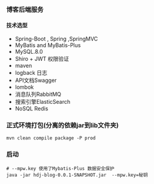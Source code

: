 ### 博客后端服务

#### 技术选型
- Spring-Boot , Spring ,SpringMVC
- MyBatis and MyBatis-Plus
- MySQL.8.0
- Shiro + JWT 权限验证
- maven 
- logback 日志
- API文档Swagger
- lombok 
- 消息队列RabbitMQ
- 搜索引擎ElasticSearch
- NoSQL Redis


### 正式环境打包(分离的依赖jar到lib文件夹)
```shell script
mvn clean compile package -P prod
```

### 启动
```shell script
# --mpw.key 使用了Mybatis-Plus 数据安全保护
java -jar hdj-blog-0.0.1-SNAPSHOT.jar  --mpw.key=秘钥
```
